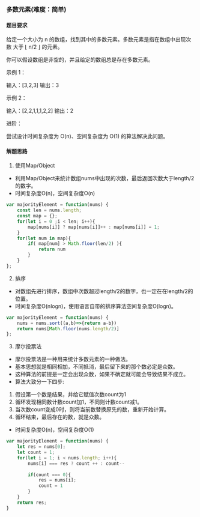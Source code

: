 ### 多数元素(难度：简单)

#### 题目要求

给定一个大小为 n 的数组，找到其中的多数元素。多数元素是指在数组中出现次数 大于 ⌊ n/2 ⌋ 的元素。

你可以假设数组是非空的，并且给定的数组总是存在多数元素。

示例 1：

输入：[3,2,3]
输出：3

示例 2：

输入：[2,2,1,1,1,2,2]
输出：2

进阶：

尝试设计时间复杂度为 O(n)、空间复杂度为 O(1) 的算法解决此问题。

#### 解题思路
1. 使用Map/Object
- 利用Map/Object来统计数组nums中出现的次数，最后返回次数大于length/2的数字。
- 时间复杂度O(n)，空间复杂度O(n)
```JavaScript
var majorityElement = function(nums) {
    const len = nums.length;
    const map = {};
    for(let i = 0 ;i < len; i++){
        map[nums[i]] ? map[nums[i]]++ : map[nums[i]] = 1;
    }
    for(let num in map){
        if( map[num] > Math.floor(len/2) ){
            return num
        }
    }
};
```
2. 排序
- 对数组先进行排序，数组中次数超过length/2的数字，也一定在在length/2的位置。
- 时间复杂度O(nlogn)，使用语言自带的排序算法空间复杂度O(logn)。
```JavaScript
var majorityElement = function(nums) {
    nums = nums.sort((a,b)=>{return a-b})
    return nums[Math.floor(nums.length/2)]
};
```

3. 摩尔投票法
- 摩尔投票法是一种用来统计多数元素的一种做法。
- 基本思想就是相同相加，不同抵消，最后留下来的那个数必定是众数。
- 这种算法的前提是一定会出现众数，如果不确定就可能会导致结果不成立。
- 算法大致分一下四步:
1. 假设第一个数是结果，并给它赋值次数count为1
2. 循环发现相同数计数count加1，不同则计数count减1。
3. 当次数count变成0时，则将当前数替换原先的数，重新开始计算。
4. 循环结束，最后存在的数，就是众数。
- 时间复杂度O(n)，空间复杂度O(1)
```JavaScript
var majorityElement = function(nums) {
    let res = nums[0];
    let count = 1;
    for(let i = 1; i < nums.length; i++){
        nums[i] === res ? count ++ : count--
        
        if(count === 0){
            res = nums[i];
            count = 1
        }
    }
    return res;
}
```